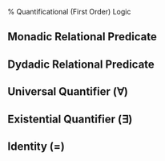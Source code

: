 % Quantificational (First Order) Logic

## Monadic Relational Predicate

## Dydadic Relational Predicate

## Universal Quantifier (&forall;)

## Existential Quantifier (&exist;)

## Identity (=)
